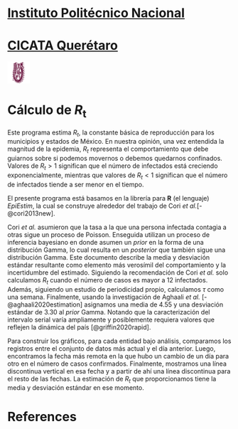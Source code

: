 
# [Instituto Politécnico Nacional](https://www.ipn.mx/)
# [CICATA Querétaro](https://www.cicataqro.ipn.mx/cq/qro/Paginas/index.html) 
![logo](https://github.com/CICATA/covid19/blob/master/ipn.png)
# Cálculo de *R*<sub>t</sub> 


Este programa estima $R_t$, la constante básica de reproducción para los municipios y estados de México. En nuestra opinión, una vez entendida la magnitud de la epidemia, $R_t$ representa el comportamiento que debe guiarnos sobre si podemos movernos o debemos quedarnos confinados. Valores de $R_t>1$ significan que el número de infectados está creciendo exponencialmente, mientras que valores de $R_t<1$ significan que el número de infectados tiende a ser menor en el tiempo. 

El presente programa está basamos en la librería para **R** (el lenguaje) *EpiEstim*, la cual se construye alrededor del trabajo de Cori *et al.*[-@cori2013new]. 

Cori *et al.* asumieron que la tasa a la que una persona infectada contagia a otras sigue un proceso de Poisson. Enseguida utilizan un proceso de inferencia bayesiano en donde asumen un *prior* en la forma de una distribución Gamma, lo cual resulta en un *posterior* que también sigue una distribución Gamma. Este documento describe la media y desviación estándar resultante como elemento más verosímil del comportamiento y la incertidumbre del estimado.  Siguiendo la recomendación de Cori *et al.* solo calculamos $R_t$ cuando el número de casos es mayor a 12 infectados. Además, siguiendo un estudio de periodicidad propio, calculamos $\tau$ como una semana. Finalmente, usando la investigación de Aghaali *et al.* [-@aghaali2020estimation] asignamos una media de 4.55 y una desviación estándar de 3.30 al *prior* Gamma. Notando que la caracterización del intervalo serial varía ampliamente y posiblemente requiera valores que reflejen la dinámica del país [@griffin2020rapid]. 

Para construir los gráficos, para cada entidad bajo análisis, comparamos los registros entre el conjunto de datos más actual y el día anterior. Luego, encontramos la fecha más remota en la que hubo un cambio de un día para otro en el número de casos confirmados. Finalmente, mostramos una línea discontinua vertical en esa fecha y a partir de ahí una línea discontinua para el resto de las fechas. La estimación de $R_t$ que proporcionamos tiene la media y desviación estándar en ese momento.



# References
